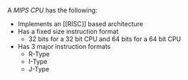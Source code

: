 A *MIPS CPU* has the following:
- Implements an [[RISC]] based architecture
- Has a fixed size instruction format
	- 32 bits for a 32 bit CPU and 64 bits for a 64 bit CPU
- Has 3 major instruction formats
	- R-Type
	- I-Type
	- J-Type